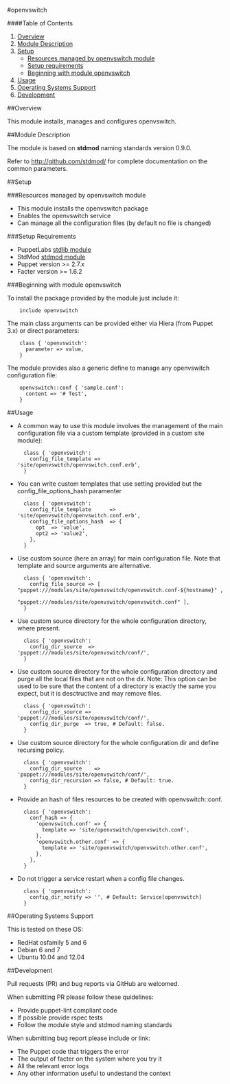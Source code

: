 #openvswitch

####Table of Contents

1. [Overview](#overview)
2. [Module Description](#module-description)
3. [Setup](#setup)
    * [Resources managed by openvswitch module](#resources-managed-by-openvswitch-module)
    * [Setup requirements](#setup-requirements)
    * [Beginning with module openvswitch](#beginning-with-module-openvswitch)
4. [Usage](#usage)
5. [Operating Systems Support](#operating-systems-support)
6. [Development](#development)

##Overview

This module installs, manages and configures openvswitch.

##Module Description

The module is based on **stdmod** naming standards version 0.9.0.

Refer to http://github.com/stdmod/ for complete documentation on the common parameters.


##Setup

###Resources managed by openvswitch module
* This module installs the openvswitch package
* Enables the openvswitch service
* Can manage all the configuration files (by default no file is changed)

###Setup Requirements
* PuppetLabs [stdlib module](https://github.com/puppetlabs/puppetlabs-stdlib)
* StdMod [stdmod module](https://github.com/stdmod/stdmod)
* Puppet version >= 2.7.x
* Facter version >= 1.6.2

###Beginning with module openvswitch

To install the package provided by the module just include it:

        include openvswitch

The main class arguments can be provided either via Hiera (from Puppet 3.x) or direct parameters:

        class { 'openvswitch':
          parameter => value,
        }

The module provides also a generic define to manage any openvswitch configuration file:

        openvswitch::conf { 'sample.conf':
          content => '# Test',
        }


##Usage

* A common way to use this module involves the management of the main configuration file via a custom template (provided in a custom site module):

        class { 'openvswitch':
          config_file_template => 'site/openvswitch/openvswitch.conf.erb',
        }

* You can write custom templates that use setting provided but the config_file_options_hash paramenter

        class { 'openvswitch':
          config_file_template      => 'site/openvswitch/openvswitch.conf.erb',
          config_file_options_hash  => {
            opt  => 'value',
            opt2 => 'value2',
          },
        }

* Use custom source (here an array) for main configuration file. Note that template and source arguments are alternative.

        class { 'openvswitch':
          config_file_source => [ "puppet:///modules/site/openvswitch/openvswitch.conf-${hostname}" ,
                                  "puppet:///modules/site/openvswitch/openvswitch.conf" ],
        }


* Use custom source directory for the whole configuration directory, where present.

        class { 'openvswitch':
          config_dir_source  => 'puppet:///modules/site/openvswitch/conf/',
        }

* Use custom source directory for the whole configuration directory and purge all the local files that are not on the dir.
  Note: This option can be used to be sure that the content of a directory is exactly the same you expect, but it is desctructive and may remove files.

        class { 'openvswitch':
          config_dir_source => 'puppet:///modules/site/openvswitch/conf/',
          config_dir_purge  => true, # Default: false.
        }

* Use custom source directory for the whole configuration dir and define recursing policy.

        class { 'openvswitch':
          config_dir_source    => 'puppet:///modules/site/openvswitch/conf/',
          config_dir_recursion => false, # Default: true.
        }

* Provide an hash of files resources to be created with openvswitch::conf.

        class { 'openvswitch':
          conf_hash => {
            'openvswitch.conf' => {
              template => 'site/openvswitch/openvswitch.conf',
            },
            'openvswitch.other.conf' => {
              template => 'site/openvswitch/openvswitch.other.conf',
            },
          },
        }

* Do not trigger a service restart when a config file changes.

        class { 'openvswitch':
          config_dir_notify => '', # Default: Service[openvswitch]
        }


##Operating Systems Support

This is tested on these OS:
- RedHat osfamily 5 and 6
- Debian 6 and 7
- Ubuntu 10.04 and 12.04


##Development

Pull requests (PR) and bug reports via GitHub are welcomed.

When submitting PR please follow these quidelines:
- Provide puppet-lint compliant code
- If possible provide rspec tests
- Follow the module style and stdmod naming standards

When submitting bug report please include or link:
- The Puppet code that triggers the error
- The output of facter on the system where you try it
- All the relevant error logs
- Any other information useful to undestand the context
